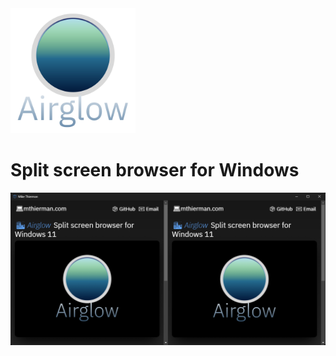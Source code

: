<img src="./data/airglow.svg" width="200">

# Split screen browser for Windows

<img src="./data/screenshot.png" width="800">

